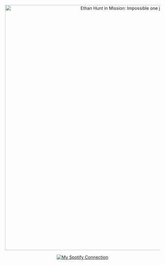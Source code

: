 <p align="center">
  <a href="https://missionimpossible.fandom.com/wiki/Ethan_Hunt">
    <img src="https://github.com/user-attachments/assets/cbaacfd6-1d70-452d-9014-a4a73511e6c5" alt="Ethan Hunt in Mission: Impossible one jumpscare" width="800">
  </a>
</p>

<div align="center">
  <a href="https://spotify-github-profile.kittinanx.com/api/view?uid=31tckfmsmy7m3qsgkook6hwjqqne&redirect=true">
    <img src="https://spotify-github-profile.kittinanx.com/api/view?uid=31tckfmsmy7m3qsgkook6hwjqqne&cover_image=true&theme=natemoo-re&show_offline=true&background_color=121212&interchange=true&bar_color=949494&bar_color_cover=false" alt="My Spotify Connection">
  </a>
</div>
